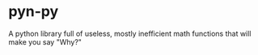 # pyn-py
A python library full of useless, mostly inefficient math functions that will make you say "Why?"
